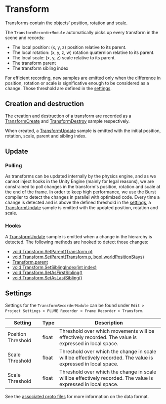 # Transform

Transforms contain the objects' position, rotation and scale.

The `TransformRecorderModule` automatically picks up every transform in the scene and records:

- The local position: (x, y, z) position relative to its parent.
- The local rotation: (x, y, z, w) rotation quaternion relative to its parent.
- The local scale: (x, y, z) scale relative to its parent.
- The transform parent
- The transform sibling index

For efficient recording, new samples are emitted only when the difference in position, rotation or scale is significative enough to be considered as a change. Those threshold are defined in the [settings](#settings).

## Creation and destruction

The creation and destruction of a transform are recorded as a [TransformCreate](../../file-format/proto-files/unity/transform.md#transformcreate) and [TransformDestroy](../../file-format/proto-files/unity/transform.md#transformdestroy) sample respectively.

When created, a [TransformUpdate](../../file-format/proto-files/unity/transform.md#transformupdate) sample is emitted with the initial position, rotation, scale, parent and sibling index.

## Update

### Polling

As transforms can be updated internally by the physics engine, and as we cannot inject hooks in the Unity Engine (mainly for legal reasons), we are constrained to poll changes in the transform's position, rotation and scale at the end of the frame. In order to keep high performance, we use the Burst compiler to detect the changes in parallel with optimized code. Every time a change is detected and is above the defined threshold in the [settings](#settings), a [TransformUpdate](../../file-format/proto-files/unity/transform.md#transformupdate) sample is emitted with the updated position, rotation and scale.

### Hooks

A [TransformUpdate](../../file-format/proto-files/unity/transform.md#transformupdate) sample is emitted when a change in the hierarchy is detected. The following methods are hooked to detect those changes:

- [void Transform.SetParent(Transform p)](https://docs.unity3d.com/ScriptReference/Transform.SetParent.html)
- [void Transform.SetParent(Transform p, bool worldPositionStays)](https://docs.unity3d.com/ScriptReference/Transform.SetParent.html)
- [Transform.parent](https://docs.unity3d.com/ScriptReference/Transform-parent.html)
- [void Transform.SetSiblingIndex(int index)](https://docs.unity3d.com/ScriptReference/Transform.SetSiblingIndex.html)
- [void Transform.SetAsFirstSibling()](https://docs.unity3d.com/ScriptReference/Transform.SetAsFirstSibling.html)
- [void Transform.SetAsLastSibling()](https://docs.unity3d.com/ScriptReference/Transform.SetAsLastSibling.html)

## Settings

Settings for the `TransformRecorderModule` can be found under `Edit > Project Settings > PLUME Recorder > Frame Recorder > Transform`.

| Setting            | Type  | Description                                                                                                   |
| ------------------ | ----- | ------------------------------------------------------------------------------------------------------------- |
| Position Threshold | float | Threshold over which movements will be effectively recorded. The value is expressed in local space.           |
| Scale Threshold    | float | Threshold over which the change in scale will be effectively recorded. The value is expressed in local space. |
| Scale Threshold    | float | Threshold over which the change in scale will be effectively recorded. The value is expressed in local space. |

See the [associated proto files](../../file-format/proto-files/unity/transform.md) for more information on the data format.